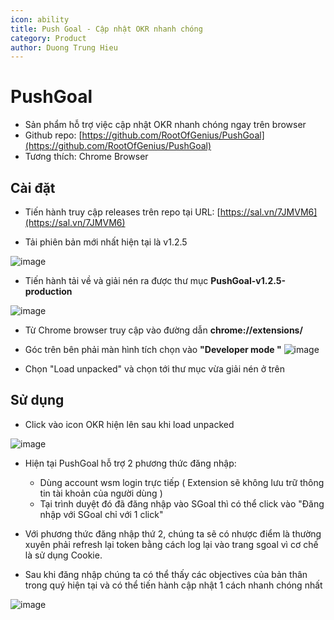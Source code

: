 ```yaml
---
icon: ability
title: Push Goal - Cập nhật OKR nhanh chóng
category: Product
author: Duong Trung Hieu
---
```


# PushGoal

- Sản phẩm hỗ trợ việc cập nhật OKR nhanh chóng ngay trên browser
- Github repo: [https://github.com/RootOfGenius/PushGoal](https://github.com/RootOfGenius/PushGoal)
- Tương thích: Chrome Browser

## Cài đặt

- Tiến hành truy cập releases trên repo tại URL: [https://sal.vn/7JMVM6](https://sal.vn/7JMVM6)

- Tải phiên bản mới nhất hiện tại là v1.2.5

![image](https://user-images.githubusercontent.com/55786352/111409972-79ee1180-870a-11eb-86b8-af83f01eeb9d.png)


- Tiến hành tải về và giải nén ra được thư mục <strong>PushGoal-v1.2.5-production</strong>

![image](https://user-images.githubusercontent.com/55786352/111410106-b6217200-870a-11eb-8bbe-8a9f975ab11c.png)


- Từ Chrome browser truy cập vào đường dẫn <strong>chrome://extensions/</strong>

- Góc trên bên phải màn hình tích chọn vào 
<strong>"Developer mode "</strong>
![image](https://user-images.githubusercontent.com/55786352/111410241-f7b21d00-870a-11eb-9760-eef59173cdc3.png)

- Chọn "Load unpacked" và chọn tới thư mục vừa giải nén ở trên

## Sử dụng

- Click vào icon OKR hiện lên sau khi load unpacked

![image](https://user-images.githubusercontent.com/55786352/111410418-4c559800-870b-11eb-8cea-0f68b4e94b02.png)

- Hiện tại PushGoal hỗ trợ 2 phương thức đăng nhập:
    - Dùng account wsm login trực tiếp ( Extension sẽ không lưu trữ thông tin tài khoản của người dùng )
    - Tại trình duyệt đó đã đăng nhập vào SGoal thì có thể click vào "Đăng nhập với SGoal chỉ với 1 click"

- Với phương thức đăng nhập thứ 2, chúng ta sẽ có nhược điểm là thường xuyên phải refresh lại token bằng cách log lại vào trang sgoal vì cơ chế là sử dụng Cookie.

- Sau khi đăng nhập chúng ta có thể thấy các objectives của bản thân trong quý hiện tại và có thể tiến hành cập nhật 1 cách nhanh chóng nhất

![image](https://user-images.githubusercontent.com/55786352/111410785-f59c8e00-870b-11eb-9680-b0ca824281a1.png)

